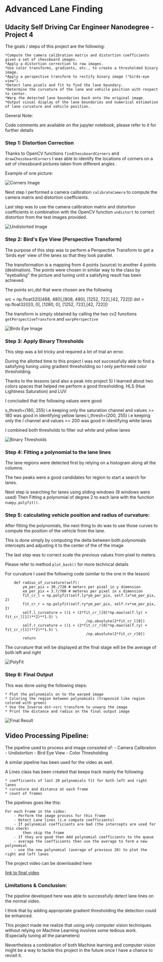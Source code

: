 # Advanced Lane Finding

## Udacity Self Driving Car Engineer Nanodegree - Project 4


The goals / steps of this project are the following:
	
	*Compute the camera calibration matrix and distortion coefficients given a set of chessboard images.
	*Apply a distortion correction to raw images.
	*Use color transforms, gradients, etc., to create a thresholded binary image.
	*Apply a perspective transform to rectify binary image ("birds-eye view").
	*Detect lane pixels and fit to find the lane boundary.
	*Determine the curvature of the lane and vehicle position with respect to center.
	*Warp the detected lane boundaries back onto the original image.
	*Output visual display of the lane boundaries and numerical estimation of lane curvature and vehicle position.


General Note: 

Code comments are available on the jupyter notebook, please refer to it for further details

### Step 1: Distortion Correction
Thanks to OpenCV functions `findChessboardCorners` and `drawChessboardCorners` I was able to identify the locations of corners on a set of chessboard pictures taken from different angles .

Example of one picture:

![Corners Image](./images/calibration-withcorners.png)

Next step I performed a camera calibration `calibrateCamera` to compute the camera matrix and distortion coefficients. 

Last step was to use the camera calibration matrix and distortion coefficients in combination with the OpenCV function `undistort` to correct distortion from the test images provided.

![Undistorted Image](./images/undistorted-image.png)

### Step 2: Bird's Eye View (Perspective Transform)

The purpose of this step was to perform a Perspective Transform to get a 'birds eye' view of the lanes so that they look parallel.

The transformation is a mapping from 4 points (source) to another 4 points (destination). The points were chosen in similar way to the class by "eyeballing" the picture and tuning until a satisfying result has been achieved.

The points src,dst that were chosen are the following

src = np.float32([[488, 480],[808, 480],
                    [1252, 722],[42, 722]])
dst = np.float32([[0, 0], [1280, 0], 
                     [1252, 722],[42, 722]])

The transform is simply obtained by calling the two cv2 functions `getPerspectiveTransform` and `warpPerspective`

![Birds Eye Image](./images/orignal-vs-warped.png)

### Step 3: Apply Binary Thresholds

This step was a bit tricky and required a lot of trial an error.

During the allotted time to this project I was not successfully able to find a satisfying tuning using gradient thresholding so I only performed color thresholding.

Thanks to the lessons (and also a peak into project 5) I learned about two colors spaces that helped me perform a good thresholding. HLS (Hue Lightness Saturation) and LUV 

I concluded that the following values were good

s_thresh=(180, 255) i.e keeping only the saturation channel and values >= 180 was good in identifying yellow lanes
l_thresh=(200, 255) i.e keeping only the l channel and values >= 200 was good in identifying white lanes

I combined both thresholds to filter out white and yellow lanes

![Binary Thresholds](./images/color-thresholded.png)

### Step 4: Fitting a polynomial to the lane lines

The lane regions were detected first by relying on a histogram along all the columns.

The two peaks were a good candidates for region to start a search for lanes.

Next step is searching for lanes using sliding windows (9 windows were used)
Then Fitting a polynomial of degree 2 to each lane with the function `numpy.polyfit()`.

### Step 5: calculating vehicle position and radius of curvature:

After fitting the polynomials, the next thing to do was to use those curves to compute the
position of the vehicle from the lane.

This is done simply by computing the delta between both polynomials intercepts and adjusting it to the center of the of the image 

The last step was to correct scale the previous values from pixel to meters.

Please refer to method `plot_back()` for more technical details 

For curvature I used the following code  (similar to the one in the lesson)

```
    def radius_of_curvature(self):
        ym_per_pix = 30./720 # meters per pixel in y dimension
        xm_per_pix = 3.7/700 # meteres per pixel in x dimension
        fit_cr_l = np.polyfit(self.ly*ym_per_pix, self.lx*xm_per_pix, 2)
        fit_cr_r = np.polyfit(self.ry*ym_per_pix, self.rx*xm_per_pix, 2)
        self.l_curvature = ((1 + (2*fit_cr_l[0]*np.max(self.ly) + fit_cr_l[1])**2)**1.5) \
                                     /np.absolute(2*fit_cr_l[0])
        self.r_curvature = ((1 + (2*fit_cr_r[0]*np.max(self.ry) + fit_cr_r[1])**2)**1.5) \
                                     /np.absolute(2*fit_cr_r[0])    
        return
```

The curvature that will be displayed at the final stage will be the average of both left and right

![PolyFit](./images/polyfit-curvature.png)


### Step 6: Final Output

This was done using the following steps:
	
	* Plot the polynomials on to the warped image
	* Coloring the region between polynomials (trapezoid like region colored with green)
	* Use the Inverse dst->src transform to unwarp the image
	* Print the distance and radius on the final output image


![Final Result](./images/final-result.png)

## Video Processing Pipeline:

The pipeline used to process and image consisted of:
	- Camera Calibration
	- Undistortion
	- Bird Eye View
	- Color Thresholding
	

A similar pipeline has been used for the video as well.

A Lines class has been created that keeps track mainly the following:

	* coefficients of last 20 polynomials fit for both left and right lanes
	* curvature and distance at each frame
	* count of frames


The pipelines goes like this:

	For each Frame in the video:
		- Perform the image process for this frame
		- Detect Lane lines (i.e compute coefficients)
		- If polynomial coefficients are bad (the intercepts are used for this check)
			then skip the frame 
		- If they are good then Add polynomial coefficients to the queue 
		- average the coefficients then use the average to form a new polynomial
		- use the new polynomial (average of previous 20) to plot the right and left lanes

The project video can be downloaded here

[link to final video](https://drive.google.com/open?id=1UOkOsnSeVnEXAO0FDK2p5oK8MfUXKDMs)



### Limitations & Conclusion:

The pipeline developed here was able to successfully detect lane lines on the normal video.

I think that by adding appropriate gradient thresholding the detection could be enhanced.

This project made me realize that using only computer vision techniques without relying on Machine Learning involves some tedious work. (Especially tuning all the parameters)

Nevertheless a combination of both Machine learning and computer vision might be a way to tackle this project in the future once I have a chance to revisit it.
    